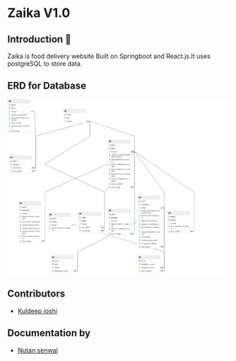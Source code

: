# Zaika V1.0

## Introduction :drooling_face:
Zaika is food delivery website Built on Springboot and React.js.It uses postgreSQL to store data.

## ERD for Database
![](./Assets/Zaika_ERD.png)

## Contributors
- [Kuldeep joshi](https://github.com/kuldeep-joshi1212)

## Documentation by
- [Nutan senwal](https://github.com/nutansenwal06)